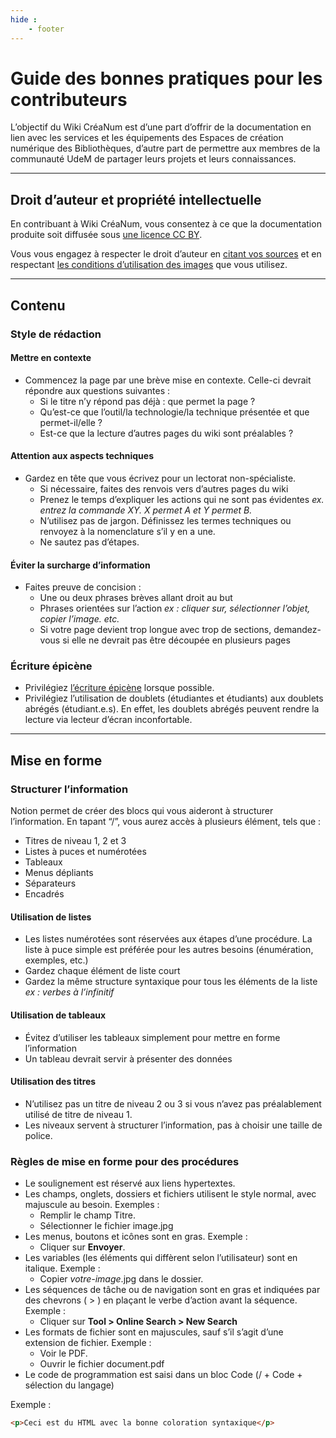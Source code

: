 ```yaml
---
hide :
    - footer
---
```

# Guide des bonnes pratiques pour les contributeurs

L’objectif du Wiki CréaNum est d’une part d’offrir de la documentation en lien avec les services et les équipements des Espaces de création numérique des Bibliothèques, d’autre part de permettre aux membres de la communauté UdeM de partager leurs projets et leurs connaissances.

---

## Droit d’auteur et propriété intellectuelle

En contribuant à Wiki CréaNum, vous consentez à ce que la documentation produite soit diffusée sous [une licence CC BY](https://creativecommons.org/licenses/by/4.0/deed.fr).

Vous vous engagez à respecter le droit d’auteur en [citant vos sources](https://bib.umontreal.ca/citer/comment-citer) et en respectant [les conditions d’utilisation des images](https://bib.umontreal.ca/guides/types-documents/images) que vous utilisez.

---

## Contenu

### Style de rédaction

#### Mettre en contexte

- Commencez la page par une brève mise en contexte. Celle-ci devrait répondre aux questions suivantes :
    - Si le titre n’y répond pas déjà : que permet la page ?
    - Qu’est-ce que l’outil/la technologie/la technique présentée et que permet-il/elle ?
    - Est-ce que la lecture d’autres pages du wiki sont préalables ?

#### Attention aux aspects techniques

- Gardez en tête que vous écrivez pour un lectorat non-spécialiste.
    - Si nécessaire, faites des renvois vers d’autres pages du wiki
    - Prenez le temps d’expliquer les actions qui ne sont pas évidentes *ex. entrez la commande XY. X permet A et Y permet B.*
    - N’utilisez pas de jargon. Définissez les termes techniques ou renvoyez à la nomenclature s’il y en a une.
    - Ne sautez pas d’étapes.

#### Éviter la surcharge d’information

- Faites preuve de concision :
    - Une ou deux phrases brèves allant droit au but
    - Phrases orientées sur l’action *ex : cliquer sur, sélectionner l’objet, copier l’image. etc.*
    - Si votre page devient trop longue avec trop de sections, demandez-vous si elle ne devrait pas être découpée en plusieurs pages

### Écriture épicène

- Privilégiez [l’écriture épicène](https://bdl.oqlf.gouv.qc.ca/bdl/gabarit_bdl.asp?id=3912) lorsque possible.
- Privilégiez l’utilisation de doublets (étudiantes et étudiants) aux doublets abrégés (étudiant.e.s). En effet, les doublets abrégés peuvent rendre la lecture via lecteur d’écran inconfortable.

---

## Mise en forme

### Structurer l’information

Notion permet de créer des blocs qui vous aideront à structurer l’information. En tapant “/”, vous aurez accès à plusieurs élément, tels que  :

- Titres de niveau 1, 2 et 3
- Listes à puces et numérotées
- Tableaux
- Menus dépliants
- Séparateurs
- Encadrés

#### Utilisation de listes

- Les listes numérotées sont réservées aux étapes d’une procédure. La liste à puce simple est préférée pour les autres besoins (énumération, exemples, etc.)
- Gardez chaque élément de liste court
- Gardez la même structure syntaxique pour tous les éléments de la liste *ex : verbes à l’infinitif*

#### Utilisation de tableaux

- Évitez d’utiliser les tableaux simplement pour mettre en forme l’information
- Un tableau devrait servir à présenter des données

#### Utilisation des titres

- N’utilisez pas un titre de niveau 2 ou 3 si vous n’avez pas préalablement utilisé de titre de niveau 1.
- Les niveaux servent à structurer l’information, pas à choisir une taille de police.

### Règles de mise en forme pour des procédures

- Le soulignement est réservé aux liens hypertextes.
- Les champs, onglets, dossiers et fichiers utilisent le style normal, avec majuscule au besoin.
Exemples :
    - Remplir le champ Titre.
    - Sélectionner le fichier image.jpg
- Les menus, boutons et icônes sont en gras.
Exemple :
    - Cliquer sur **Envoyer**.
- Les variables (les éléments qui diffèrent selon l’utilisateur) sont en italique.
Exemple :
    - Copier *votre-image*.jpg dans le dossier.
- Les séquences de tâche ou de navigation sont en gras et indiquées par des chevrons ( > ) en plaçant le verbe d’action avant la séquence.
Exemple :
    - Cliquer sur **Tool > Online Search > New Search**
- Les formats de fichier sont en majuscules, sauf s’il s’agit d’une extension de fichier.
Exemple :
    - Voir le PDF.
    - Ouvrir le fichier document.pdf
- Le code de programmation est saisi dans un bloc Code (/ + Code + sélection du langage)

Exemple :

```html
<p>Ceci est du HTML avec la bonne coloration syntaxique</p>
```